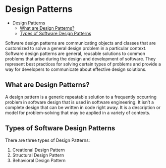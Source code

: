# Design Patterns

<!-- TOC -->
* [Design Patterns](#design-patterns)
  * [What are Design Patterns?](#what-are-design-patterns)
  * [Types of Software Design Patterns](#types-of-software-design-patterns)
<!-- TOC -->

Software design patterns are communicating objects and classes that are customized to solve a general design problem in a particular context. Software design patterns are general, reusable solutions to common problems that arise during the design and development of software. They represent best practices for solving certain types of problems and provide a way for developers to communicate about effective design solutions.

## What are Design Patterns?

A design pattern is a generic repeatable solution to a frequently occurring problem in software design that is used in software engineering. It isn’t a complete design that can be written in code right away. It is a description or model for problem-solving that may be applied in a variety of contexts.

## Types of Software Design Patterns

There are three types of Design Patterns:

1. Creational Design Pattern
2. Structural Design Pattern
3. Behavioral Design Pattern
